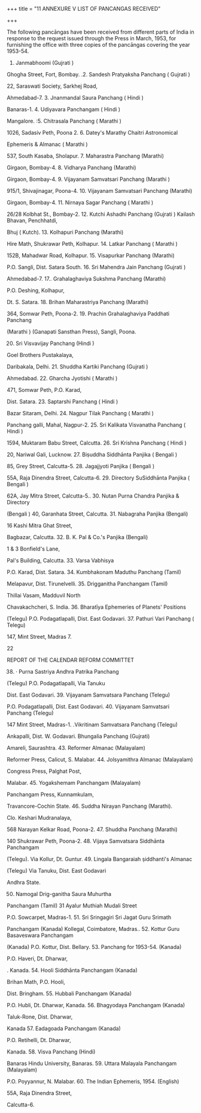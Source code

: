 +++
title = "11 ANNEXURE V LIST OF PANCANGAS RECEIVED"

+++

The following pancāngas have been received from different parts of India in response to the request issued through the Press in March, 1953, for furnishing the office with three copies of the pancāngas covering the year 1953-54. 

1. Janmabhoomi (Gujrati ) 

Ghogha Street, Fort, Bombay. .2. Sandesh Pratyaksha Panchang ( Gujrati ) 

22, Saraswati Society, Sarkhej Road, 

Ahmedabad-7. 3. Jnanmandal Saura Panchang ( Hindi ) 

Banaras-1. 4. Udiyavara Panchangam ( Hindi ) 

Mangalore. :5. Chitrasala Panchang ( Marathi ) 

1026, Sadasiv Peth, Poona 2. 6. Datey's Marathy Chaitri Astronomical 

Ephemeris & Almanac ( Marathi ) 

537, South Kasaba, Sholapur. 7. Maharastra Panchang (Marathi) 

Girgaon, Bombay-4. 8. Vidharya Panchang (Marathi) 

Girgaon, Bombay-4. 9. Vijayanam Samvatsari Panchang (Marathi ) 

915/1, Shivajinagar, Poona-4. 10. Vijayanam Samvatsari Panchang (Marathi) 

Girgaon, Bombay-4. 11. Nirnaya Sagar Panchang ( Marathi ) 

26/28 Kolbhat St., Bombay-2. 12. Kutchi Ashadhi Panchang (Gujrati ) Kailash Bhavan, Penchhatdi, 

Bhuj ( Kutch). 13. Kolhapuri Panchang (Marathi) 

Hire Math, Shukrawar Peth, Kolhapur. 14. Latkar Panchang ( Marathi ) 

152B, Mahadwar Road, Kolhapur. 15. Visapurkar Panchang (Marathi) 

P.O. Sangli, Dist. Satara South. 16. Sri Mahendra Jain Panchang (Gujrati ) 

Ahmedabad-7. 17.. Grahalaghaviya Sukshma Panchang (Marathi) 

P.O. Deshing, Kolhapur, 

Dt. S. Satara. 18. Brihan Maharastriya Panchang (Marathi) 

364, Somwar Peth, Poona-2. 19. Prachin Grahalaghaviya Paddhati Panchang 

(Marathi ) (Ganapati Sansthan Press), Sangli, Poona. 

20. Sri Visvavijay Panchang (Hindi ) 

Goel Brothers Pustakalaya, 

Daribakala, Delhi. 21. Shuddha Kartiki Panchang (Gujrati ) 

Ahmedabad. 22. Gharcha Jyotishi ( Marathi ) 

471, Somwar Peth, P.O. Karad, 

Dist. Satara. 23. Saptarshi Panchang ( Hindi ) 

Bazar Sitaram, Delhi. 24. Nagpur Tilak Panchang ( Marathi ) 

Panchang galli, Mahal, Nagpur-2. 25. Sri Kalikata Visvanatha Panchang ( Hindi ) 

1594, Muktaram Babu Street, Calcutta. 26. Sri Krishna Panchang ( Hindi ) 

20, Nariwal Gali, Lucknow. 27. Biṣuddha Siddhānta Panjika ( Bengali ) 

85, Grey Street, Calcutta-5. 28. Jagajjyoti Panjika ( Bengali ) 

55A, Raja Dinendra Street, Calcutta-6. 29. Directory SuSiddhānta Panjika ( Bengali ) 

62A, Jay Mitra Street, Calcutta-5.. 30. Nutan Purna Chandra Panjika & Directory 

(Bengali ) 40, Garanhata Street, Calcutta. 31. Nabagraha Panjika (Bengali) 

16 Kashi Mitra Ghat Street, 

Bagbazar, Calcutta. 32. B. K. Pal & Co.'s Panjika (Bengali) 

1 & 3 Bonfield's Lane, 

Pal's Building, Calcutta. 33. Varsa Vabhisya 

P.O. Karad, Dist. Satara. 34. Kumbhakonam Maduthu Panchang (Tamil) 

Melapavur, Dist. Tirunelvelli. 35. Drigganitha Panchangam (Tamil) 

Thillai Vasam, Madduvil North 

Chavakachcheri, S. India. 36. Bharatīya Ephemeries of Planets' Positions 

(Telegu) P.O. Podagatlapalli, Dist. East Godavari. 37. Pathuri Vari Panchang ( Telegu) 

147, Mint Street, Madras 7. 

22 

REPORT OF THE CALENDAR REFORM COMMITTET 

38. · Purna Sastriya Andhra Patrika Panchang 

(Telegu) P.O. Podagatlapalli, Via Tanuku 

Dist. East Godavari. 39. Vijayanam Samvatsara Panchang (Telegu) 

P.O. Podagatlapalli, Dist. East Godavari. 40. Vijayanam Samvatsari Panchang (Telegu) 

147 Mint Street, Madras-1. .Vikritinam Samvatsara Panchang (Telegu) 

Ankapalli, Dist. W. Godavari. Bhungalia Panchang (Gujrati) 

Amareli, Saurashtra. 43. Reformer Almanac (Malayalam) 

Reformer Press, Calicut, S. Malabar. 44. Jolsyamithra Almanac (Malayalam) 

Congress Press, Palghat Post, 

Malabar. 45. Yogakshemam Panchangam (Malayalam) 

Panchangam Press, Kunnamkulam, 

Travancore-Cochin State. 46. Suddha Nirayan Panchang (Marathi). 

Clo. Keshari Mudranalaya, 

568 Narayan Kelkar Road, Poona-2. 47. Shuddha Panchang (Marathi) 

140 Shukrawar Peth, Poona-2. 48. Vijaya Samvatsara Siddhānta Panchangam 

(Telegu). Via Kollur, Dt. Guntur. 49. Lingala Bangaraiah ṣiddhanti's Almanac 

(Telegu) Via Tanuku, Dist. East Godavari 

Andhra State. 

50. Namogal Drig-ganitha Saura Muhurtha 

Panchangam (Tamil) 31 Ayalur Muthiah Mudali Street 

P.O. Sowcarpet, Madras-1. 51. Sri Sringagiri Sri Jagat Guru Srimath 

Panchangam (Kanada) Kollegal, Coimbatore, Madras.. 52. Kottur Guru Basaveswara Panchangam 

(Kanada) P.O. Kottur, Dist. Bellary. 53. Panchang for 1953-54. (Kanada) 

P.O. Haveri, Dt. Dharwar, 

. Kanada. 54. Hooli Siddhānta Panchangam (Kanada) 

Brihan Math, P.O. Hooli, 

Dist. Bringham. 55. Hubbali Panchangam (Kanada) 

P.O. Hubli, Dt. Dharwar, Kanada. 56. Bhagyodaya Panchangam (Kanada) 

Taluk-Rone, Dist. Dharwar, 

Kanada 57. Eadagoada Panchangam (Kanada) 

P.O. Retihelli, Dt. Dharwar, 

Kanada. 58. Visva Panchang (Hindi) 

Banaras Hindu University, Banaras. 59. Uttara Malayala Panchangam (Malayalam) 

P.O. Poyyannur, N. Malabar. 60. The Indian Ephemeris, 1954. (English) 

55A, Raja Dinendra Street, 

Calcutta-6. 

